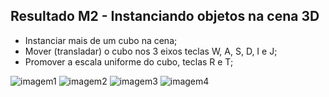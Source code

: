 
## Resultado M2 - Instanciando objetos na cena 3D

- Instanciar mais de um cubo na cena;
- Mover (transladar) o cubo nos 3 eixos teclas W, A, S, D, I e J;
- Promover a escala uniforme do cubo, teclas R e T;

![imagem1](/Computacao-grafica/tree/main/CGCCHibrido-main/CGCCHibrido-main/Modulo2/imagens/cubo_front.png)
![imagem2](/Computacao-grafica/tree/main/CGCCHibrido-main/CGCCHibrido-main/Modulo2/imagens/cubo_rotacao.png)
![imagem3](/Computacao-grafica/tree/main/CGCCHibrido-main/CGCCHibrido-main/Modulo2/imagens/cubo_rotacao.png)
![imagem4](/Computacao-grafica/tree/main/CGCCHibrido-main/CGCCHibrido-main/Modulo2/imagens/cubo_rotacao_roxo.png)
